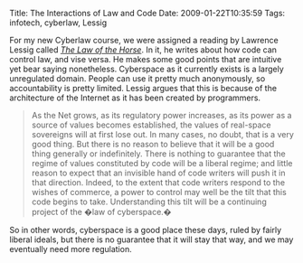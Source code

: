 Title: The Interactions of Law and Code
Date: 2009-01-22T10:35:59
Tags: infotech, cyberlaw, Lessig


For my new Cyberlaw course, we were assigned a reading by Lawrence Lessig called <a href="www.lessig.org/content/articles/works/finalhls.pdf" target="_blank"><i>The Law of the Horse</i></a>. In it, he writes about how code can control law, and vise versa. He makes some good points that are intuitive yet bear saying nonetheless. Cyberspace as it currently exists is a largely unregulated domain. People can use it pretty much anonymously, so accountability is pretty limited. Lessig argues that this is because of the architecture of the Internet as it has been created by programmers.<blockquote>As the Net grows, as its regulatory power increases, as its power as a source of values becomes established, the values of real-space sovereigns will at first lose out. In many cases, no doubt, that is a very good thing. But there is no reason to believe that it will be a good thing generally or indefinitely. There is nothing to guarantee that the regime of values constituted by code will be a liberal regime; and little reason to expect that an invisible hand of code writers will push it in that direction. Indeed, to the extent that code writers respond to the wishes of commerce, a power to control may well be the tilt that this code begins to take. Understanding this tilt will be a continuing project of the �law of cyberspace.�</blockquote>
So in other words, cyberspace is a good place these days, ruled by fairly liberal ideals, but there is no guarantee that it will stay that way, and we may eventually need more regulation.

